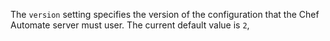 The `version` setting specifies the version of the configuration that
the Chef Automate server must user. The current default value is `2`,